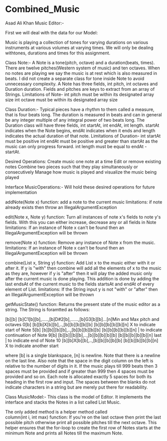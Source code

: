 # Combined_Music

Asad Ali Khan
Music Editor:- 

First we will deal with the data for our Model:

Music is playing a collection of tones for varying durations on various instruments at 
various volumes at varying times. We will only be dealing withtones, durations and times for this assignment. 

Class Note:-
A Note is a tone(pitch, octave) and a duration(beats, times). There are twelve 
pitches(Western system of music) and ten octaves. When no notes are playing we say the 
music is at rest which is also measured in beats. I did not create a separate class for 
tone inside Note to avoid unnecessary complexity. A Note has three fields, int pitch, int
octaves and Duration duration. Fields and pitches are keys to extract from an array of 
Strings. 
Limitations of Note-
int pitch must be within its designated array size
int octave must be within its designated array size


Class Duration:- Typical pieces have a rhythm to them called a measure, that is four beats
long. The duration is measured in beats and can in general be any integer multiple of any 
integral power of two beats long. The Duration class will have three fields, int startAt,
int endAt, int length. startAt indicates when the Note begins, endAt indicates when it ends
and length indicates the actual duration of that note. 
Limitations of Duration-
int startAt must be positive
int endAt must be positive and greater than startAt as the music can only progress forward.
int length must be equal to endAt - startAt.

Desired Operations:
Create music one note at a time
Edit or remove existing notes
Combine two pieces such that they play simultaneously or consecutively
Manage how music is played and visualize the music being played

Interface MusicOperations:-
Will hold these desired operations for future implementation

addNote(Note x)
function: add a note to the current music
limitations: if note already exists then throw an IllegalArgumentException 

edit(Note x, Note y)
function: Turn all instances of note x's fields to note y's fields. With this you can
either increase, decrease any or all fields in Note
limitations: If an instance of Note x can't be found then an IllegalArgumentException
will be thrown

remove(Note x)
function: Remove any instance of Note x from the music. 
limitations: If an instance of Note x can't be found then an IllegalArgumentException
will be thrown

combine(List<Note> x, String y)
function: Add List<Note> x to the music either with it or after it. If y is "with" then
combine will add all the elements of x to the music as they are, however if y is "after" 
then it will play the added music only after the current music is done playing. This addition
is done by adding the last endsAt of the current music to the fields startsAt and endAt of 
every element of List<Note>.
limitations: If the String input y is not "with" or "after" then an IllegalArgumentException
will be thrown

getMusicState()
function: Returns the present state of the music editor as a string. The String is foramtted
as follows:

[b][b] [b]C1[b][b],.....,[b]D#2[b],......,[b]G3[b][b]...[n]Min and Max pitch and octaves
0[b]  [b][b]X[b][b],..,[b][b][b][b][b]  [b][b][b][b][b][n] X to indicate start of Note
5[b]  [b][b]|[b][b],..,[b][b][b][b][b]  [b][b][b][b][b][n] | to indicate continuation of Note
9[b]  [b][b]|[b][b],..,[b][b][b][b][b]  [b][b][b][b][b][n] last | to indicate end of Note
10  [b][b]X[b][b],..,[b][b][b][b][b]  [b][b][b][b][b][n] X to indicate another start
    
where [b] is a single blankspace, [n] is newline. Note that there is a
newline on the last line. Also note that the space in the digit column on the left
is relative to the number of digits in it. If the music plays till 999 beats then 3 spaces
must be provided and if greater than 999 then 4 spaces must be provided and so on. Each note
is allocated exactly 5 spaces for both its heading in the first row and input. The spaces
between the blanks do not indicate characters in a string but are merely put there for
readability.

Class MusicModel:-
This class is the model of Editor. It implements the interface and stacks the Notes
in a list called List<Note> Music.

The only added method is a helper method called  
column(int i, int max)
function: If you're on the last octave then print the last possible pitch otherwise print 
all possible pitches till the next octave. This helper ensures that the for-loop to create
the first row of Notes starts at the minimum Note and prints all Notes till the maximum Note.

